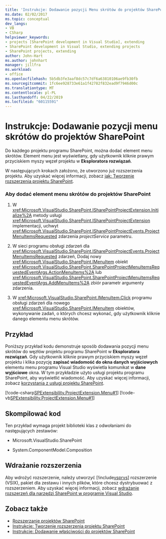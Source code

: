 ```yaml
---
title: 'Instrukcje: Dodawanie pozycji Menu skrótów do projektów SharePoint | Dokumentacja firmy Microsoft'
ms.date: 02/02/2017
ms.topic: conceptual
dev_langs:
- VB
- CSharp
helpviewer_keywords:
- projects [SharePoint development in Visual Studio], extending
- SharePoint development in Visual Studio, extending projects
- SharePoint projects, extending
author: John-Hart
ms.author: johnhart
manager: jillfra
ms.workload:
- office
ms.openlocfilehash: 5b5db3fe3aaf8dc57c7df6a63810106ae9fb30fb
ms.sourcegitcommit: 1fc6ee928733e61a1f42782f832ead9f7946d00c
ms.translationtype: MT
ms.contentlocale: pl-PL
ms.lasthandoff: 04/22/2019
ms.locfileid: "60115591"
---
```

# <a name="how-to-add-a-shortcut-menu-item-to-sharepoint-projects"></a>Instrukcje: Dodawanie pozycji menu skrótów do projektów SharePoint
  Do każdego projektu programu SharePoint, można dodać element menu skrótów. Element menu jest wyświetlany, gdy użytkownik kliknie prawym przyciskiem myszy węzeł projektu w **Eksploratora rozwiązań**.

 W następujących krokach założono, że utworzono już rozszerzenia projektu. Aby uzyskać więcej informacji, zobacz [jak: Tworzenie rozszerzenia projektu SharePoint](../sharepoint/how-to-create-a-sharepoint-project-extension.md).

### <a name="to-add-a-shortcut-menu-item-to-sharepoint-projects"></a>Aby dodać element menu skrótów do projektów SharePoint

1. W <xref:Microsoft.VisualStudio.SharePoint.ISharePointProjectExtension.Initialize%2A> metody usługi <xref:Microsoft.VisualStudio.SharePoint.ISharePointProjectExtension> implementacji, uchwyt <xref:Microsoft.VisualStudio.SharePoint.ISharePointProjectEvents.ProjectMenuItemsRequested> zdarzenia *projectService* parametru.

2. W sieci programu obsługi zdarzeń dla <xref:Microsoft.VisualStudio.SharePoint.ISharePointProjectEvents.ProjectMenuItemsRequested> zdarzeń, Dodaj nowy <xref:Microsoft.VisualStudio.SharePoint.IMenuItem> obiekt <xref:Microsoft.VisualStudio.SharePoint.SharePointProjectMenuItemsRequestedEventArgs.ActionMenuItems%2A> lub <xref:Microsoft.VisualStudio.SharePoint.SharePointProjectMenuItemsRequestedEventArgs.AddMenuItems%2A> zbiór parametr argumenty zdarzenia.

3. W <xref:Microsoft.VisualStudio.SharePoint.IMenuItem.Click> programu obsługi zdarzeń dla nowego <xref:Microsoft.VisualStudio.SharePoint.IMenuItem> obiektów, wykonywanie zadań, o których chcesz wykonać, gdy użytkownik kliknie danego elementu menu skrótów.

## <a name="example"></a>Przykład
 Poniższy przykład kodu demonstruje sposób dodawania pozycji menu skrótów do węzłów projektu programu SharePoint w **Eksploratora rozwiązań**. Gdy użytkownik kliknie prawym przyciskiem myszy węzeł projektu i klika pozycję **zapisać wiadomość do okna danych wyjściowych** elementu menu programu Visual Studio wyświetla komunikat w **dane wyjściowe** okna. W tym przykładzie użyto usługi projektu programu SharePoint, aby wyświetlić wiadomość. Aby uzyskać więcej informacji, zobacz [korzystania z usługi projektu SharePoint](../sharepoint/using-the-sharepoint-project-service.md).

 [!code-csharp[SPExtensibility.ProjectExtension.Menu#1](../sharepoint/codesnippet/CSharp/projectmenu/extension/projectitemextensionmenu.cs#1)]
 [!code-vb[SPExtensibility.ProjectExtension.Menu#1](../sharepoint/codesnippet/VisualBasic/projectmenu/extension/projectitemextensionmenu.vb#1)]

## <a name="compile-the-code"></a>Skompilować kod
 Ten przykład wymaga projekt biblioteki klas z odwołaniami do następujących zestawów:

- Microsoft.VisualStudio.SharePoint

- System.ComponentModel.Composition

## <a name="deploy-the-extension"></a>Wdrażanie rozszerzenia
 Aby wdrożyć rozszerzenie, należy utworzyć [!include[vsprvs](../sharepoint/includes/vsprvs-md.md)] rozszerzenie (VSIX), pakiet dla zestawu i innych plików, które chcesz dystrybuować z rozszerzeniem. Aby uzyskać więcej informacji, zobacz [wdrażanie rozszerzeń dla narzędzi SharePoint w programie Visual Studio](../sharepoint/deploying-extensions-for-the-sharepoint-tools-in-visual-studio.md).

## <a name="see-also"></a>Zobacz także
- [Rozszerzanie projektów SharePoint](../sharepoint/extending-sharepoint-projects.md)
- [Instrukcje: Tworzenie rozszerzenia projektu SharePoint](../sharepoint/how-to-create-a-sharepoint-project-extension.md)
- [Instrukcje: Dodawanie właściwości do projektów SharePoint](../sharepoint/how-to-add-a-property-to-sharepoint-projects.md)
